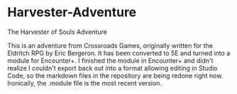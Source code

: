 # Harvester-Adventure

The Harvester of Souls Adventure

This is an adventure from Crossroads Games, originally written for the Eldritch RPG by Eric Bergeron. It has been converted to 5E 
and turned into a module for Encounter+. I finished the module in Encounter+ and didn't realize I couldn't export back out into a format allowing editing in Studio Code, so the markdown files in the repository are being redone right now. Ironically, the .module file is the most recent version. 